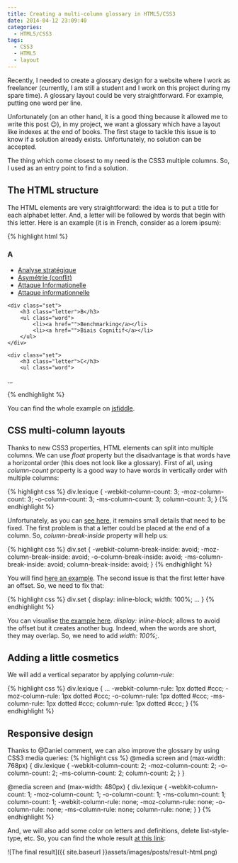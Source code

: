 ```yaml
---
title: Creating a multi-column glossary in HTML5/CSS3
date: 2014-04-12 23:09:40
categories:
  - HTML5/CSS3
tags:
  - CSS3
  - HTML5
  - layout
---
```

Recently, I needed to create a glossary design for a website where I work as freelancer (currently, I am still a student and I work on this project during my spare time). A glossary layout could be very straightforward. For example, putting one word per line.

Unfortunately (on an other hand, it is a good thing because it allowed me to write this post 😉), in my project, we want a glossary which have a layout like indexes at the end of books. The first stage to tackle this issue is to know if a solution already exists. Unfortunately, no solution can be accepted.

The thing which come closest to my need is the CSS3 multiple columns. So, I used as an entry point to find a solution.

## The HTML structure

The HTML elements are very straightforward: the idea is to put a title for each alphabet letter. And, a letter will be followed by words that begin with this letter. Here is an example (it is in French, consider as a lorem ipsum):

{% highlight html %}
<div class="lexique">
    <div class="set">
        <h3 class="letter">A</h3>
        <ul class="word">
            <li><a href="">Analyse stratégique</a></li>
            <li><a href="">Asymétrie (conflit)</a></li>
            <li><a href="">Attaque Informationelle</a></li>
            <li><a href="">Attaque informationnelle</a></li>
        </ul>
    </div>

    <div class="set">
        <h3 class="letter">B</h3>
        <ul class="word">
            <li><a href="">Benchmarking</a></li>
            <li><a href="">Biais Cognitif</a></li>
        </ul>
    </div>

    <div class="set">
        <h3 class="letter">C</h3>
        <ul class="word">
...
</div>
{% endhighlight %}

You can find the whole example on <a href="http://jsfiddle.net/ixartz/qB8zT/5/" target="_blank">jsfiddle</a>.

## CSS multi-column layouts

Thanks to new CSS3 properties, HTML elements can split into multiple columns. We can use _float_ property but the disadvantage is that words have a horizontal order (this does not look like a glossary). First of all, using _column-count_ property is a good way to have words in vertically order with multiple columns:

{% highlight css %}
div.lexique
{
    -webkit-column-count: 3;
    -moz-column-count: 3;
    -o-column-count: 3;
    -ms-column-count: 3;
    column-count: 3;
}
{% endhighlight %}

Unfortunately, as you can <a href="http://jsfiddle.net/ixartz/A25JX/5/" target="_blank">see here</a>, it remains small details that need to be fixed. The first problem is that a letter could be placed at the end of a column. So, *column-break-inside* property will help us:

{% highlight css %}
div.set
{
    -webkit-column-break-inside: avoid;
    -moz-column-break-inside: avoid;
    -o-column-break-inside: avoid;
    -ms-column-break-inside: avoid;
    column-break-inside: avoid;
}
{% endhighlight %}

You will find <a href="http://jsfiddle.net/ixartz/5KT4f/4/" target="_blank">here an example</a>. The second issue is that the first letter have an offset. So, we need to fix that:

{% highlight css %}
div.set
{
    display: inline-block;
    width: 100%;
    ...
}
{% endhighlight %}

You can visualise <a href="http://jsfiddle.net/ixartz/Bx8nV/4/" target="_blank">the example here</a>. *display: inline-block;* allows to avoid the offset but it creates another bug. Indeed, when the words are short, they may overlap. So, we need to add *width: 100%;*.

## Adding a little cosmetics

We will add a vertical separator by applying *column-rule*:

{% highlight css %}
div.lexique
{
    ...
    -webkit-column-rule: 1px dotted #ccc;
    -moz-column-rule: 1px dotted #ccc;
    -o-column-rule: 1px dotted #ccc;
    -ms-column-rule: 1px dotted #ccc;
    column-rule: 1px dotted #ccc;
}
{% endhighlight %}

## Responsive design

Thanks to @Daniel comment, we can also improve the glossary by using CSS3 media queries:
{% highlight css %}
@media screen and (max-width: 768px) {
  div.lexique
  {
    -webkit-column-count: 2;
    -moz-column-count: 2;
    -o-column-count: 2;
    -ms-column-count: 2;
    column-count: 2;
  }
}

@media screen and (max-width: 480px) {
  div.lexique
  {
    -webkit-column-count: 1;
    -moz-column-count: 1;
    -o-column-count: 1;
    -ms-column-count: 1;
    column-count: 1;
    -webkit-column-rule: none;
    -moz-column-rule: none;
    -o-column-rule: none;
    -ms-column-rule: none;
    column-rule: none;
  }
}
{% endhighlight %}

And, we will also add some color on letters and definitions, delete list-style-type, etc. So, you can find the whole result <a href="http://jsfiddle.net/ixartz/L7Fzv/" target="_blank">at this link</a>:

![The final result]({{ site.baseurl }}assets/images/posts/result-html.png)
